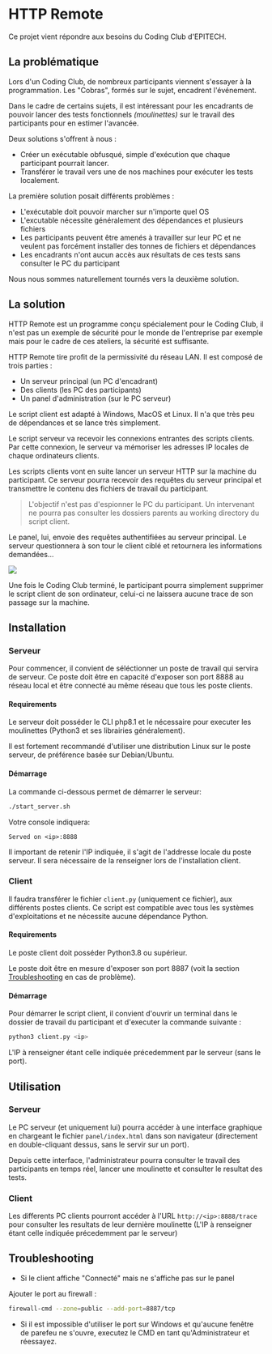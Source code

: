 # HTTP Remote

Ce projet vient répondre aux besoins du Coding Club d'EPITECH.

## La problématique

Lors d'un Coding Club, de nombreux participants viennent s'essayer à la programmation. Les "Cobras", formés sur le sujet, encadrent l'événement.

Dans le cadre de certains sujets, il est intéressant pour les encadrants de pouvoir lancer des tests fonctionnels _(moulinettes)_ sur le travail des participants pour en estimer l'avancée.

Deux solutions s'offrent à nous :

- Créer un exécutable obfusqué, simple d'exécution que chaque participant pourrait lancer.
- Transférer le travail vers une de nos machines pour exécuter les tests localement.

La première solution posait différents problèmes :

- L'exécutable doit pouvoir marcher sur n'importe quel OS
- L'excutable nécessite généralement des dépendances et plusieurs fichiers
- Les participants peuvent être amenés à travailler sur leur PC et ne veulent pas forcément installer des tonnes de fichiers et dépendances
- Les encadrants n'ont aucun accès aux résultats de ces tests sans consulter le PC du participant

Nous nous sommes naturellement tournés vers la deuxième solution.

## La solution

HTTP Remote est un programme conçu spécialement pour le Coding Club, il n'est pas un exemple de sécurité pour le monde de l'entreprise par exemple mais pour le cadre de ces ateliers, la sécurité est suffisante.

HTTP Remote tire profit de la permissivité du réseau LAN. Il est composé de trois parties :

- Un serveur principal (un PC d'encadrant)
- Des clients (les PC des participants)
- Un panel d'administration (sur le PC serveur)

Le script client est adapté à Windows, MacOS et Linux. Il n'a que très peu de dépendances et se lance très simplement.

Le script serveur va recevoir les connexions entrantes des scripts clients. Par cette connexion, le serveur va mémoriser les adresses IP locales de chaque ordinateurs clients.

Les scripts clients vont en suite lancer un serveur HTTP sur la machine du participant. Ce serveur pourra recevoir des requêtes du serveur principal et transmettre le contenu des fichiers de travail du participant.

> L'objectif n'est pas d'espionner le PC du participant. Un intervenant ne pourra pas consulter les dossiers parents au working directory du script client.

Le panel, lui, envoie des requêtes authentifiées au serveur principal. Le serveur questionnera à son tour le client ciblé et retournera les informations demandées...

![](https://cdn.discordapp.com/attachments/843925825317634088/967544558747549696/unknown.png)

Une fois le Coding Club terminé, le participant pourra simplement supprimer le script client de son ordinateur, celui-ci ne laissera aucune trace de son passage sur la machine.

## Installation

### Serveur

Pour commencer, il convient de séléctionner un poste de travail qui servira de serveur. Ce poste doit être en capacité d'exposer son port 8888 au réseau local et être connecté au même réseau que tous les poste clients.

#### Requirements

Le serveur doit posséder le CLI php8.1 et le nécessaire pour executer les moulinettes (Python3 et ses librairies généralement).

Il est fortement recommandé d'utiliser une distribution Linux sur le poste serveur, de préférence basée sur Debian/Ubuntu.

#### Démarrage

La commande ci-dessous permet de démarrer le serveur:

```bash
./start_server.sh
```

Votre console indiquera:

```
Served on <ip>:8888
```

Il important de retenir l'IP indiquée, il s'agit de l'addresse locale du poste serveur. Il sera nécessaire de la renseigner lors de l'installation client.

### Client

Il faudra transférer le fichier `client.py` (uniquement ce fichier), aux différents postes clients. Ce script est compatible avec tous les systèmes d'exploitations et ne nécessite aucune dépendance Python.

#### Requirements

Le poste client doit posséder Python3.8 ou supérieur.

Le poste doit être en mesure d'exposer son port 8887 (voit la section [Troubleshooting](#troubleshooting) en cas de problème).

#### Démarrage

Pour démarrer le script client, il convient d'ouvrir un terminal dans le dossier de travail du participant et d'executer la commande suivante :

```bash
python3 client.py <ip>
```

L'IP à renseigner étant celle indiquée précedemment par le serveur (sans le port).

## Utilisation

### Serveur

Le PC serveur (et uniquement lui) pourra accéder à une interface graphique en chargeant le fichier `panel/index.html` dans son navigateur (directement en double-cliquant dessus, sans le servir sur un port).

Depuis cette interface, l'administrateur pourra consulter le travail des participants en temps réel, lancer une moulinette et consulter le resultat des tests.

### Client

Les differents PC clients pourront accéder à l'URL `http://<ip>:8888/trace` pour consulter les resultats de leur dernière moulinette (L'IP à renseigner étant celle indiquée précedemment par le serveur)

## Troubleshooting

- Si le client affiche "Connecté" mais ne s'affiche pas sur le panel

Ajouter le port au firewall :

```bash
firewall-cmd --zone=public --add-port=8887/tcp
```

- Si il est impossible d'utiliser le port sur Windows et qu'aucune fenêtre de parefeu ne s'ouvre, executez le CMD en tant qu'Administrateur et réessayez.
